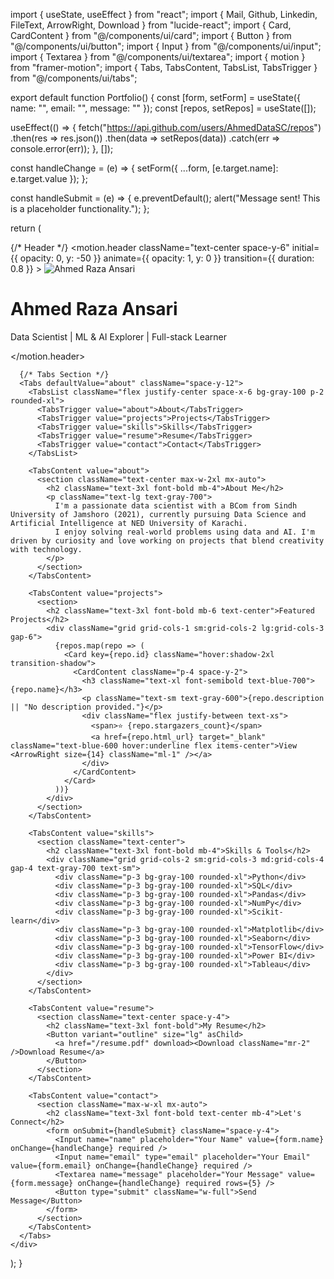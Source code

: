 import { useState, useEffect } from "react";
import { Mail, Github, Linkedin, FileText, ArrowRight, Download } from "lucide-react";
import { Card, CardContent } from "@/components/ui/card";
import { Button } from "@/components/ui/button";
import { Input } from "@/components/ui/input";
import { Textarea } from "@/components/ui/textarea";
import { motion } from "framer-motion";
import { Tabs, TabsContent, TabsList, TabsTrigger } from "@/components/ui/tabs";

export default function Portfolio() {
  const [form, setForm] = useState({ name: "", email: "", message: "" });
  const [repos, setRepos] = useState([]);

  useEffect(() => {
    fetch("https://api.github.com/users/AhmedDataSC/repos")
      .then(res => res.json())
      .then(data => setRepos(data))
      .catch(err => console.error(err));
  }, []);

  const handleChange = (e) => {
    setForm({ ...form, [e.target.name]: e.target.value });
  };

  const handleSubmit = (e) => {
    e.preventDefault();
    alert("Message sent! This is a placeholder functionality.");
  };

  return (
    <div className="max-w-7xl mx-auto px-6 py-10 space-y-24">
      {/* Header */}
      <motion.header
        className="text-center space-y-6"
        initial={{ opacity: 0, y: -50 }}
        animate={{ opacity: 1, y: 0 }}
        transition={{ duration: 0.8 }}
      >
        <img src="https://avatars.githubusercontent.com/u/138542786?v=4" alt="Ahmed Raza Ansari" className="w-32 h-32 mx-auto rounded-full shadow-xl ring-4 ring-blue-500" />
        <h1 className="text-5xl font-extrabold text-gray-800">Ahmed Raza Ansari</h1>
        <p className="text-xl text-gray-600">Data Scientist | ML & AI Explorer | Full-stack Learner</p>
        <div className="flex justify-center space-x-6 text-blue-600">
          <a href="mailto:raza123info@gmail.com" title="Email"><Mail /></a>
          <a href="https://github.com/AhmedDataSC" title="GitHub" target="_blank"><Github /></a>
          <a href="https://www.linkedin.com/in/ahmed-raza-ansari-b442a2221" title="LinkedIn" target="_blank"><Linkedin /></a>
        </div>
      </motion.header>

      {/* Tabs Section */}
      <Tabs defaultValue="about" className="space-y-12">
        <TabsList className="flex justify-center space-x-6 bg-gray-100 p-2 rounded-xl">
          <TabsTrigger value="about">About</TabsTrigger>
          <TabsTrigger value="projects">Projects</TabsTrigger>
          <TabsTrigger value="skills">Skills</TabsTrigger>
          <TabsTrigger value="resume">Resume</TabsTrigger>
          <TabsTrigger value="contact">Contact</TabsTrigger>
        </TabsList>

        <TabsContent value="about">
          <section className="text-center max-w-2xl mx-auto">
            <h2 className="text-3xl font-bold mb-4">About Me</h2>
            <p className="text-lg text-gray-700">
              I'm a passionate data scientist with a BCom from Sindh University of Jamshoro (2021), currently pursuing Data Science and Artificial Intelligence at NED University of Karachi.
              I enjoy solving real-world problems using data and AI. I'm driven by curiosity and love working on projects that blend creativity with technology.
            </p>
          </section>
        </TabsContent>

        <TabsContent value="projects">
          <section>
            <h2 className="text-3xl font-bold mb-6 text-center">Featured Projects</h2>
            <div className="grid grid-cols-1 sm:grid-cols-2 lg:grid-cols-3 gap-6">
              {repos.map(repo => (
                <Card key={repo.id} className="hover:shadow-2xl transition-shadow">
                  <CardContent className="p-4 space-y-2">
                    <h3 className="text-xl font-semibold text-blue-700">{repo.name}</h3>
                    <p className="text-sm text-gray-600">{repo.description || "No description provided."}</p>
                    <div className="flex justify-between text-xs">
                      <span>⭐ {repo.stargazers_count}</span>
                      <a href={repo.html_url} target="_blank" className="text-blue-600 hover:underline flex items-center">View <ArrowRight size={14} className="ml-1" /></a>
                    </div>
                  </CardContent>
                </Card>
              ))}
            </div>
          </section>
        </TabsContent>

        <TabsContent value="skills">
          <section className="text-center">
            <h2 className="text-3xl font-bold mb-4">Skills & Tools</h2>
            <div className="grid grid-cols-2 sm:grid-cols-3 md:grid-cols-4 gap-4 text-gray-700 text-sm">
              <div className="p-3 bg-gray-100 rounded-xl">Python</div>
              <div className="p-3 bg-gray-100 rounded-xl">SQL</div>
              <div className="p-3 bg-gray-100 rounded-xl">Pandas</div>
              <div className="p-3 bg-gray-100 rounded-xl">NumPy</div>
              <div className="p-3 bg-gray-100 rounded-xl">Scikit-learn</div>
              <div className="p-3 bg-gray-100 rounded-xl">Matplotlib</div>
              <div className="p-3 bg-gray-100 rounded-xl">Seaborn</div>
              <div className="p-3 bg-gray-100 rounded-xl">TensorFlow</div>
              <div className="p-3 bg-gray-100 rounded-xl">Power BI</div>
              <div className="p-3 bg-gray-100 rounded-xl">Tableau</div>
            </div>
          </section>
        </TabsContent>

        <TabsContent value="resume">
          <section className="text-center space-y-4">
            <h2 className="text-3xl font-bold">My Resume</h2>
            <Button variant="outline" size="lg" asChild>
              <a href="/resume.pdf" download><Download className="mr-2" />Download Resume</a>
            </Button>
          </section>
        </TabsContent>

        <TabsContent value="contact">
          <section className="max-w-xl mx-auto">
            <h2 className="text-3xl font-bold text-center mb-4">Let's Connect</h2>
            <form onSubmit={handleSubmit} className="space-y-4">
              <Input name="name" placeholder="Your Name" value={form.name} onChange={handleChange} required />
              <Input name="email" type="email" placeholder="Your Email" value={form.email} onChange={handleChange} required />
              <Textarea name="message" placeholder="Your Message" value={form.message} onChange={handleChange} required rows={5} />
              <Button type="submit" className="w-full">Send Message</Button>
            </form>
          </section>
        </TabsContent>
      </Tabs>
    </div>
  );
}
